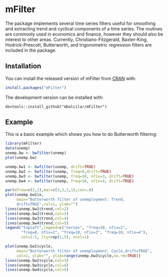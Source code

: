 mFilter
=======

The package implements several time series filters useful for smoothing and
extracting trend and cyclical components of a time series. The routines are
commonly used in economics and finance, however they should also be interest to
other areas. Currently, Christiano-Fitzgerald, Baxter-King, Hodrick-Prescott,
Butterworth, and trigonometric regression filters are included in the package.

Installation
------------

You can install the released version of mFilter from
[CRAN](https://CRAN.R-project.org) with:

~~~~~~~~~~~~~~~~~~~~~~~~~~~~~~~~~~~~~~~~~~~~~~~~~~~~~~~~~~~~~~~~~~~~~~~~~~~~~~ r
install.packages("mFilter")
~~~~~~~~~~~~~~~~~~~~~~~~~~~~~~~~~~~~~~~~~~~~~~~~~~~~~~~~~~~~~~~~~~~~~~~~~~~~~~~~

The development version can be installed with:

~~~~~~~~~~~~~~~~~~~~~~~~~~~~~~~~~~~~~~~~~~~~~~~~~~~~~~~~~~~~~~~~~~~~~~~~~~~~~~~~
devtools::install_github("mbalcilar/mFilter")
~~~~~~~~~~~~~~~~~~~~~~~~~~~~~~~~~~~~~~~~~~~~~~~~~~~~~~~~~~~~~~~~~~~~~~~~~~~~~~~~

Example
-------

This is a basic example which shows you how to do Butterworth filtering:

~~~~~~~~~~~~~~~~~~~~~~~~~~~~~~~~~~~~~~~~~~~~~~~~~~~~~~~~~~~~~~~~~~~~~~~~~~~~~~ r
library(mFilter)
data(unemp)
unemp.bw <- bwfilter(unemp)
plot(unemp.bw)
~~~~~~~~~~~~~~~~~~~~~~~~~~~~~~~~~~~~~~~~~~~~~~~~~~~~~~~~~~~~~~~~~~~~~~~~~~~~~~~~

~~~~~~~~~~~~~~~~~~~~~~~~~~~~~~~~~~~~~~~~~~~~~~~~~~~~~~~~~~~~~~~~~~~~~~~~~~~~~~ r
unemp.bw1 <- bwfilter(unemp, drift=TRUE)
unemp.bw2 <- bwfilter(unemp, freq=8,drift=TRUE)
unemp.bw3 <- bwfilter(unemp, freq=10, nfix=3, drift=TRUE)
unemp.bw4 <- bwfilter(unemp, freq=10, nfix=4, drift=TRUE)
~~~~~~~~~~~~~~~~~~~~~~~~~~~~~~~~~~~~~~~~~~~~~~~~~~~~~~~~~~~~~~~~~~~~~~~~~~~~~~~~

~~~~~~~~~~~~~~~~~~~~~~~~~~~~~~~~~~~~~~~~~~~~~~~~~~~~~~~~~~~~~~~~~~~~~~~~~~~~~~ r
par(mfrow=c(2,1),mar=c(3,3,2,1),cex=.8)
plot(unemp.bw1$x,
     main="Butterworth filter of unemployment: Trend,
     drift=TRUE",col=1, ylab="")
lines(unemp.bw1$trend,col=2)
lines(unemp.bw2$trend,col=3)
lines(unemp.bw3$trend,col=4)
lines(unemp.bw4$trend,col=5)
legend("topleft",legend=c("series", "freq=10, nfix=2",
       "freq=8, nfix=2", "freq=10, nfix=3", "freq=10, nfix=4"),
       col=1:5, lty=rep(1,5), ncol=1)
~~~~~~~~~~~~~~~~~~~~~~~~~~~~~~~~~~~~~~~~~~~~~~~~~~~~~~~~~~~~~~~~~~~~~~~~~~~~~~~~

~~~~~~~~~~~~~~~~~~~~~~~~~~~~~~~~~~~~~~~~~~~~~~~~~~~~~~~~~~~~~~~~~~~~~~~~~~~~~~ r
plot(unemp.bw1$cycle,
     main="Butterworth filter of unemployment: Cycle,drift=TRUE",
     col=2, ylab="", ylim=range(unemp.bw3$cycle,na.rm=TRUE))
lines(unemp.bw2$cycle,col=3)
lines(unemp.bw3$cycle,col=4)
lines(unemp.bw4$cycle,col=5)
~~~~~~~~~~~~~~~~~~~~~~~~~~~~~~~~~~~~~~~~~~~~~~~~~~~~~~~~~~~~~~~~~~~~~~~~~~~~~~~~
